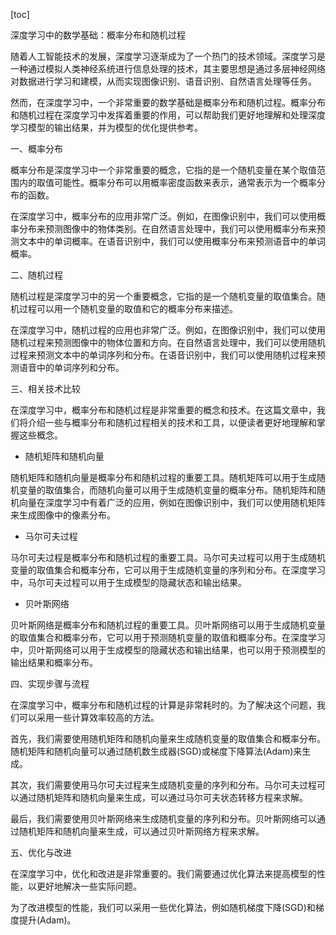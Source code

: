 
[toc]                    
                
                
深度学习中的数学基础：概率分布和随机过程

随着人工智能技术的发展，深度学习逐渐成为了一个热门的技术领域。深度学习是一种通过模拟人类神经系统进行信息处理的技术，其主要思想是通过多层神经网络对数据进行学习和建模，从而实现图像识别、语音识别、自然语言处理等任务。

然而，在深度学习中，一个非常重要的数学基础是概率分布和随机过程。概率分布和随机过程在深度学习中发挥着重要的作用，可以帮助我们更好地理解和处理深度学习模型的输出结果，并为模型的优化提供参考。

一、概率分布

概率分布是深度学习中一个非常重要的概念，它指的是一个随机变量在某个取值范围内的取值可能性。概率分布可以用概率密度函数来表示，通常表示为一个概率分布的函数。

在深度学习中，概率分布的应用非常广泛。例如，在图像识别中，我们可以使用概率分布来预测图像中的物体类别。在自然语言处理中，我们可以使用概率分布来预测文本中的单词概率。在语音识别中，我们可以使用概率分布来预测语音中的单词概率。

二、随机过程

随机过程是深度学习中的另一个重要概念，它指的是一个随机变量的取值集合。随机过程可以用一个随机变量的取值和它的概率分布来描述。

在深度学习中，随机过程的应用也非常广泛。例如，在图像识别中，我们可以使用随机过程来预测图像中的物体位置和方向。在自然语言处理中，我们可以使用随机过程来预测文本中的单词序列和分布。在语音识别中，我们可以使用随机过程来预测语音中的单词序列和分布。

三、相关技术比较

在深度学习中，概率分布和随机过程是非常重要的概念和技术。在这篇文章中，我们将介绍一些与概率分布和随机过程相关的技术和工具，以便读者更好地理解和掌握这些概念。

- 随机矩阵和随机向量

随机矩阵和随机向量是概率分布和随机过程的重要工具。随机矩阵可以用于生成随机变量的取值集合，而随机向量可以用于生成随机变量的概率分布。随机矩阵和随机向量在深度学习中有着广泛的应用，例如在图像识别中，我们可以使用随机矩阵来生成图像中的像素分布。

- 马尔可夫过程

马尔可夫过程是概率分布和随机过程的重要工具。马尔可夫过程可以用于生成随机变量的取值集合和概率分布，它可以用于生成随机变量的序列和分布。在深度学习中，马尔可夫过程可以用于生成模型的隐藏状态和输出结果。

- 贝叶斯网络

贝叶斯网络是概率分布和随机过程的重要工具。贝叶斯网络可以用于生成随机变量的取值集合和概率分布，它可以用于预测随机变量的取值和概率分布。在深度学习中，贝叶斯网络可以用于生成模型的隐藏状态和输出结果，也可以用于预测模型的输出结果和概率分布。

四、实现步骤与流程

在深度学习中，概率分布和随机过程的计算是非常耗时的。为了解决这个问题，我们可以采用一些计算效率较高的方法。

首先，我们需要使用随机矩阵和随机向量来生成随机变量的取值集合和概率分布。随机矩阵和随机向量可以通过随机数生成器(SGD)或梯度下降算法(Adam)来生成。

其次，我们需要使用马尔可夫过程来生成随机变量的序列和分布。马尔可夫过程可以通过随机矩阵和随机向量来生成，可以通过马尔可夫状态转移方程来求解。

最后，我们需要使用贝叶斯网络来生成随机变量的序列和分布。贝叶斯网络可以通过随机矩阵和随机向量来生成，可以通过贝叶斯网络方程来求解。

五、优化与改进

在深度学习中，优化和改进是非常重要的。我们需要通过优化算法来提高模型的性能，以更好地解决一些实际问题。

为了改进模型的性能，我们可以采用一些优化算法，例如随机梯度下降(SGD)和梯度提升(Adam)。

